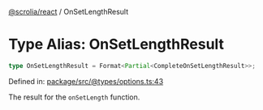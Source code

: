 [@scrolia/react](../README.md) / OnSetLengthResult

# Type Alias: OnSetLengthResult

```ts
type OnSetLengthResult = Format<Partial<CompleteOnSetLengthResult>>;
```

Defined in: [package/src/@types/options.ts:43](https://github.com/scrolia/react/blob/9c5681043194149a93fdeb05f7ee147606c0baa9/package/src/@types/options.ts#L43)

The result for the `onSetLength` function.
